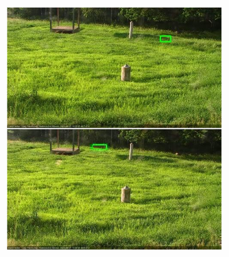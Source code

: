 ![20200625-181508-182510](in2/20200625/20200625-181508-182510_0_.jpg)
![20200625-182516-183518](in2/20200625/20200625-182516-183518_0_.jpg)
